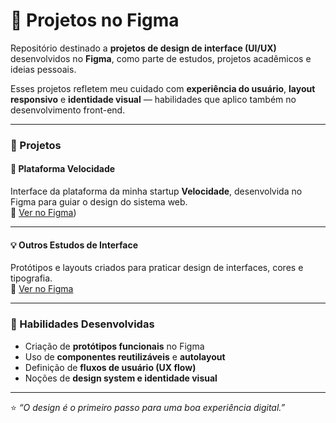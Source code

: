 # 🎨 Projetos no Figma

Repositório destinado a **projetos de design de interface (UI/UX)** desenvolvidos no **Figma**, como parte de estudos, projetos acadêmicos e ideias pessoais.

Esses projetos refletem meu cuidado com **experiência do usuário**, **layout responsivo** e **identidade visual** — habilidades que aplico também no desenvolvimento front-end.

---

### 🧩 Projetos

#### 🚀 Plataforma Velocidade
Interface da plataforma da minha startup **Velocidade**, desenvolvida no Figma para guiar o design do sistema web.  
🔗 [Ver no Figma](https://www.figma.com/proto/3t5jZwluoxyfdPJ86qPCdn/EJN?node-id=23-50&p=f&t=OcblK28yAC89eemP-1&scaling=scale-down&content-scaling=fixed&page-id=0%3A1&starting-point-node-id=1%3A2&show-proto-sidebar=1))

---

#### 💡 Outros Estudos de Interface
Protótipos e layouts criados para praticar design de interfaces, cores e tipografia.  
🔗 [Ver no Figma](https://www.figma.com/proto/noScjnbNREExqoVQf7K88c/Untitled?t=B8qBncZZR31DUceo-1&scaling=scale-down&content-scaling=fixed&page-id=0%3A1&node-id=69-2&starting-point-node-id=69%3A2)  

---

### 🧠 Habilidades Desenvolvidas
- Criação de **protótipos funcionais** no Figma  
- Uso de **componentes reutilizáveis** e **autolayout**  
- Definição de **fluxos de usuário (UX flow)**  
- Noções de **design system e identidade visual**  

---

⭐ *“O design é o primeiro passo para uma boa experiência digital.”*
